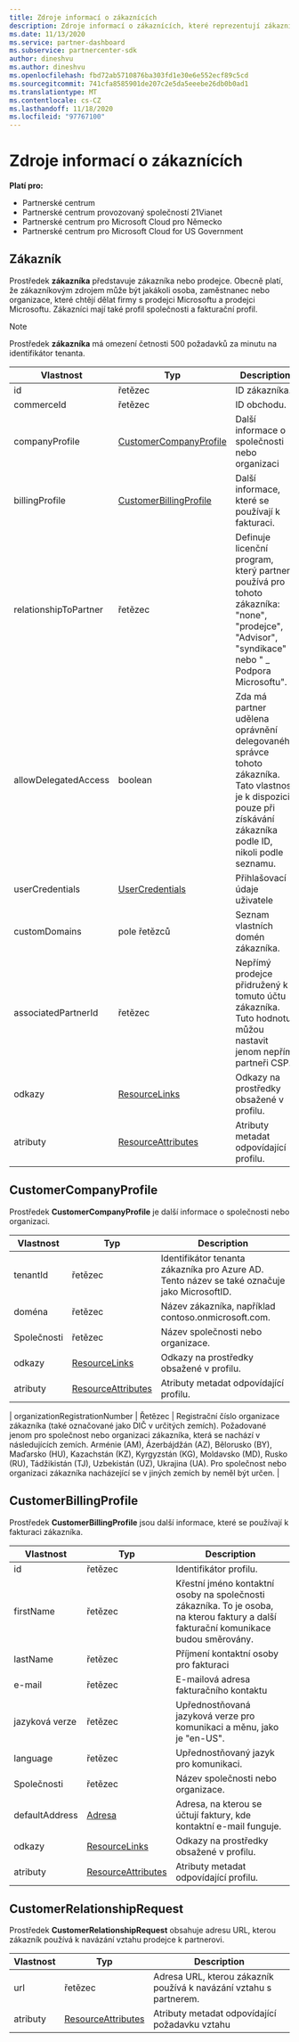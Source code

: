 ```yaml
---
title: Zdroje informací o zákaznících
description: Zdroje informací o zákaznících, které reprezentují zákazníka nebo prodejce.
ms.date: 11/13/2020
ms.service: partner-dashboard
ms.subservice: partnercenter-sdk
author: dineshvu
ms.author: dineshvu
ms.openlocfilehash: fbd72ab5710876ba303fd1e30e6e552ecf89c5cd
ms.sourcegitcommit: 741cfa8585901de207c2e5da5eeebe26db0b0ad1
ms.translationtype: MT
ms.contentlocale: cs-CZ
ms.lasthandoff: 11/18/2020
ms.locfileid: "97767100"
---
```

# <a name="customer-resources"></a>Zdroje informací o zákaznících

**Platí pro:**

- Partnerské centrum
- Partnerské centrum provozovaný společností 21Vianet
- Partnerské centrum pro Microsoft Cloud pro Německo
- Partnerské centrum pro Microsoft Cloud for US Government

## <a name="customer"></a>Zákazník

Prostředek **zákazníka** představuje zákazníka nebo prodejce. Obecně platí, že zákazníkovým zdrojem může být jakákoli osoba, zaměstnanec nebo organizace, které chtějí dělat firmy s prodejci Microsoftu a prodejci Microsoftu. Zákazníci mají také profil společnosti a fakturační profil.

>[!NOTE]
>Prostředek **zákazníka** má omezení četnosti 500 požadavků za minutu na identifikátor tenanta.

| Vlastnost              | Typ                                                             | Description                                                                                                                                  |
|-----------------------|------------------------------------------------------------------|----------------------------------------------------------------------------------------------------------------------------------------------|
| id                    | řetězec                                                           | ID zákazníka.                                                                                                                             |
| commerceId            | řetězec                                                           | ID obchodu.                                                                                                                             |
| companyProfile        | [CustomerCompanyProfile](#customercompanyprofile)                | Další informace o společnosti nebo organizaci                                                                                    |
| billingProfile        | [CustomerBillingProfile](#customerbillingprofile)                | Další informace, které se používají k fakturaci.                                                                                                     |
| relationshipToPartner | řetězec                                                           | Definuje licenční program, který partner používá pro tohoto zákazníka: "none", "prodejce", "Advisor", "syndikace" nebo " \_ Podpora Microsoftu". |
| allowDelegatedAccess  | boolean                                                          | Zda má partner udělena oprávnění delegovaného správce tohoto zákazníka. Tato vlastnost je k dispozici pouze při získávání zákazníka podle ID, nikoli podle seznamu.                                                         |
| userCredentials       | [UserCredentials](user-resources.md#usercredentials) | Přihlašovací údaje uživatele                                                                                                                        |
| customDomains         | pole řetězců                                                 | Seznam vlastních domén zákazníka.                                                                                                        |
| associatedPartnerId   | řetězec                                                           | Nepřímý prodejce přidružený k tomuto účtu zákazníka. Tuto hodnotu můžou nastavit jenom nepřímí partneři CSP.                              |
| odkazy                 | [ResourceLinks](utility-resources.md#resourcelinks)             | Odkazy na prostředky obsažené v profilu.                                                                                             |
| atributy            | [ResourceAttributes](utility-resources.md#resourceattributes)   | Atributy metadat odpovídající profilu.                                                                                        |

## <a name="customercompanyprofile"></a>CustomerCompanyProfile

Prostředek **CustomerCompanyProfile** je další informace o společnosti nebo organizaci.

| Vlastnost    | Typ                                                           | Description                                                                       |
|-------------|----------------------------------------------------------------|-----------------------------------------------------------------------------------|
| tenantId    | řetězec                                                         | Identifikátor tenanta zákazníka pro Azure AD. Tento název se také označuje jako MicrosoftID. |
| doména      | řetězec                                                         | Název zákazníka, například contoso.onmicrosoft.com.                             |
| Společnosti | řetězec                                                         | Název společnosti nebo organizace.                                          |
| odkazy       | [ResourceLinks](utility-resources.md#resourcelinks)           | Odkazy na prostředky obsažené v profilu.                                  |
| atributy  | [ResourceAttributes](utility-resources.md#resourceattributes) | Atributy metadat odpovídající profilu.                             |

| organizationRegistrationNumber | Řetězec | Registrační číslo organizace zákazníka (také označované jako DIČ v určitých zemích). Požadované jenom pro společnost nebo organizaci zákazníka, která se nachází v následujících zemích. Arménie (AM), Ázerbájdžán (AZ), Bělorusko (BY), Maďarsko (HU), Kazachstán (KZ), Kyrgyzstán (KG), Moldavsko (MD), Rusko (RU), Tádžikistán (TJ), Uzbekistán (UZ), Ukrajina (UA). Pro společnost nebo organizaci zákazníka nacházející se v jiných zemích by neměl být určen. |


## <a name="customerbillingprofile"></a>CustomerBillingProfile

Prostředek **CustomerBillingProfile** jsou další informace, které se používají k fakturaci zákazníka.

| Vlastnost       | Typ                                                           | Description                                                                                                                                            |
|----------------|----------------------------------------------------------------|--------------------------------------------------------------------------------------------------------------------------------------------------------|
| id             | řetězec                                                         | Identifikátor profilu.                                                                                                                                |
| firstName      | řetězec                                                         | Křestní jméno kontaktní osoby na společnosti zákazníka. To je osoba, na kterou faktury a další fakturační komunikace budou směrovány. |
| lastName       | řetězec                                                         | Příjmení kontaktní osoby pro fakturaci                                                                                                                  |
| e-mail          | řetězec                                                         | E-mailová adresa fakturačního kontaktu                                                                                                                    |
| jazyková verze        | řetězec                                                         | Upřednostňovaná jazyková verze pro komunikaci a měnu, jako je "en-US".                                                                               |
| language       | řetězec                                                         | Upřednostňovaný jazyk pro komunikaci.                                                                                                            |
| Společnosti    | řetězec                                                         | Název společnosti nebo organizace.                                                                                                               |
| defaultAddress | [Adresa](utility-resources.md#address)                       | Adresa, na kterou se účtují faktury, kde kontaktní e-mail funguje.                                                                                   |
| odkazy          | [ResourceLinks](utility-resources.md#resourcelinks)           | Odkazy na prostředky obsažené v profilu.                                                                                                       |
| atributy     | [ResourceAttributes](utility-resources.md#resourceattributes) | Atributy metadat odpovídající profilu.                                                                                                  |

## <a name="customerrelationshiprequest"></a>CustomerRelationshipRequest

Prostředek **CustomerRelationshipRequest** obsahuje adresu URL, kterou zákazník používá k navázání vztahu prodejce k partnerovi.

| Vlastnost   | Typ                                                           | Description                                                              |
|------------|----------------------------------------------------------------|--------------------------------------------------------------------------|
| url        | řetězec                                                         | Adresa URL, kterou zákazník používá k navázání vztahu s partnerem. |
| atributy | [ResourceAttributes](utility-resources.md#resourceattributes) | Atributy metadat odpovídající požadavku vztahu       |